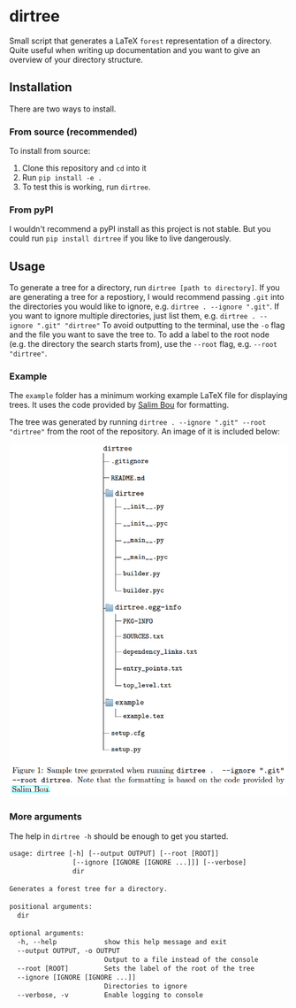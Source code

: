# dirtree
Small script that generates a LaTeX `forest` representation of a directory. Quite useful when writing
up documentation and you want to give an overview of your directory structure.

## Installation
There are two ways to install.

### From source (recommended)
To install from source:

1. Clone this repository and `cd` into it
2. Run `pip install -e .`
3. To test this is working, run `dirtree`.

### From pyPI
I wouldn't recommend a pyPI install as this project is not stable.
But you could run `pip install dirtree` if you
like to live dangerously.

## Usage

To generate a tree for a directory, run `dirtree [path to directory]`.
If you are generating a tree for a repostiory, I would recommend passing
`.git` into the directories you would like to ignore, e.g.
`dirtree . --ignore ".git"`.
If you want to ignore multiple directories, just list them, e.g.
`dirtree . --ignore ".git" "dirtree"`
To avoid outputting to the terminal, use the `-o` flag and the file
you want to save the tree to.
To add a label to the root node (e.g. the directory the search starts from),
use the `--root` flag, e.g. `--root "dirtree"`.

### Example

The `example` folder has a minimum working example LaTeX file for displaying trees.
It uses the code provided by [Salim Bou](https://tex.stackexchange.com/a/328890)
for formatting.

The tree was generated by running `dirtree . --ignore ".git" --root "dirtree"`
from the root of the repository. An image of it is included below:

![Dirtree output example](https://raw.githubusercontent.com/ltorroba/dirtree/master/example/example.png)

### More arguments

The help in `dirtree -h` should be enough to get you started.

```
usage: dirtree [-h] [--output OUTPUT] [--root [ROOT]]
                [--ignore [IGNORE [IGNORE ...]]] [--verbose]
                dir

Generates a forest tree for a directory.

positional arguments:
  dir

optional arguments:
  -h, --help            show this help message and exit
  --output OUTPUT, -o OUTPUT
                        Output to a file instead of the console
  --root [ROOT]         Sets the label of the root of the tree
  --ignore [IGNORE [IGNORE ...]]
                        Directories to ignore
  --verbose, -v         Enable logging to console
```
